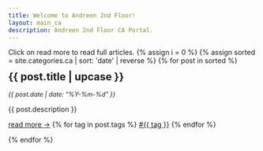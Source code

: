 ```yaml
---
title: Welcome to Andreen 2nd Floor!
layout: main_ca
description: Andreen 2nd Floor CA Portal.
---
```


Click on read more to read full articles.
{% assign i = 0 %}
{% assign sorted = site.categories.ca | sort: 'date' | reverse  %}
{% for post in sorted %}

<div style="animation-delay:calc({% increment z %} * 0.2s);" class="gallery">
    <div class="desc">
        <h2 style="margin-top: 0; line-height: 1em;">{{ post.title | upcase }}</h2>
        <tag style="font-size: 0.9em"><i>{{ post.date | date: "%Y-%m-%d" }}</i></tag>
        <p>{{ post.description }}</p>
        <span class="bottomrow">
            <span class="tags">
                <a class="button link" href="{{ post.url }}">
                    read more &#x2192;</a>
            </span>
            <span class="tags">
                {% for tag in post.tags %}
                <a class="tag link" href="{{ "tags/" | append: tag | relative_url }}">#{{ tag }}</a>
                {% endfor %}
            </span>
        </span>
    </div>
</div>

{% endfor %}
